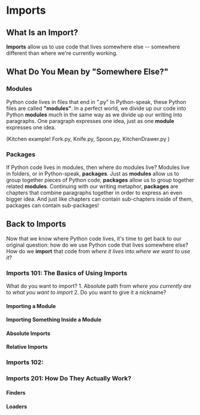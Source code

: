 # Imports

## What Is an Import?
**Imports** allow us to use code that lives somewhere else -- somewhere different than where we're currently working. 

## What Do You Mean by "Somewhere Else?"

### Modules
Python code lives in files that end in ".py"
In Python-speak, these Python files are called **"modules"**.
In a perfect world, we divide up our code into Python **modules** much in the same way as we divide up our writing into paragraphs. One paragraph expresses one idea, just as one **module** expresses one idea.

(Kitchen example! Fork.py, Knife.py, Spoon.py, KitchenDrawer.py )

### Packages
If Python code lives in modules, then where do modules live? 
Modules live in folders, or in Python-speak, **packages**.
Just as **modules** allow us to group together pieces of Python code, **packages** allow us to group together related **modules**. Continuing with our writing metaphor, **packages** are chapters that combine paragraphs together in order to express an even bigger idea.
And just like chapters can contain sub-chapters inside of them, packages can contain sub-packages! 

## Back to Imports
Now that we know where Python code lives, it's time to get back to our original question: how do we use Python code that lives somewhere else? How do we **import** that code from *where it lives* into *where we want to use it*?

### Imports 101: The Basics of Using Imports
What do you want to import?
	1. Absolute path from *where you currently are* to *what you want to import*
	2. Do you want to give it a nickname?

#### Importing a Module

#### Importing Something Inside a Module

#### Absolute Imports

#### Relative Imports

### Imports 102: 

### Imports 201: How Do They Actually Work?

#### Finders

#### Loaders

<!--stackedit_data:
eyJoaXN0b3J5IjpbLTE1NDA5ODAwMjEsLTE0NTcwMjQzNzUsLT
EwODcxODY3MDgsNjgwODYwNjY3LC0xNjYyNjc0MDcxLDE4MTE5
NzI5NTAsNDczNjIxMTQzXX0=
-->
